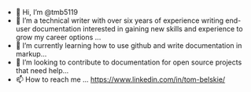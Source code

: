 - 👋 Hi, I’m @tmb5119
- 👀 I’m a technical writer with over six years of experience writing end-user documentation interested in gaining new skills and experience to grow my career options ...
- 🌱 I’m currently learning how to use github and write documentation in markup...
- 💞️ I’m looking to contribute to documentation for open source projects that need help...
- 📫 How to reach me ... https://www.linkedin.com/in/tom-belskie/

<!---
tmb5119/tmb5119 is a ✨ special ✨ repository because its `README.md` (this file) appears on your GitHub profile.
You can click the Preview link to take a look at your changes.
--->
